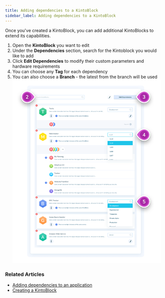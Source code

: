 ```yaml
---
title: Adding dependencies to a KintoBlock
sidebar_label: Adding dependencies to a KintoBlock
---
```


Once you've created a KintoBlock, you can add additional KintoBlocks to extend its capabilities.

1. Open the **KintoBlock** you want to edit
2. Under the **Dependencies** section, search for the Kintoblock you would like to add
3. Click **Edit Dependencies** to modify their custom parameters and hardware requirements
4. You can choose any **Tag** for each dependency
5. You can also choose a **Branch** - the latest from the branch will be used
![Screenshot - Create New Application](/docs/assets/adding-dependencies-4-5.png)

### Related Articles

* [Adding dependencies to an application](adding-a-dependency-application.md)
* [Creating a KintoBlock](creating-a-kintoblock.md)
